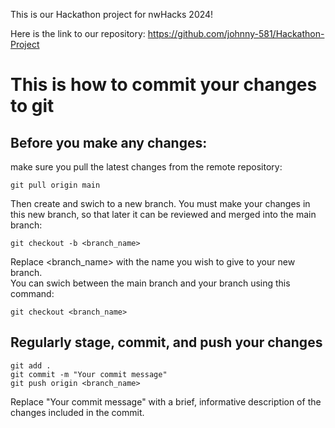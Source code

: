 This is our Hackathon project for nwHacks 2024!

Here is the link to our repository: https://github.com/johnny-581/Hackathon-Project

# This is how to commit your changes to git

## Before you make any changes:
make sure you pull the latest changes from the remote repository:  
```
git pull origin main
```
Then create and swich to a new branch. You must make your changes in this new branch, so that later it can be reviewed and merged into the main branch:
```
git checkout -b <branch_name>
```
Replace <branch_name> with the name you wish to give to your new branch.  
You can swich between the main branch and your branch using this command:
```
git checkout <branch_name>
```

## Regularly stage, commit, and push your changes
```
git add .
git commit -m "Your commit message"
git push origin <branch_name>
```
Replace "Your commit message" with a brief, informative description of the changes included in the commit.
